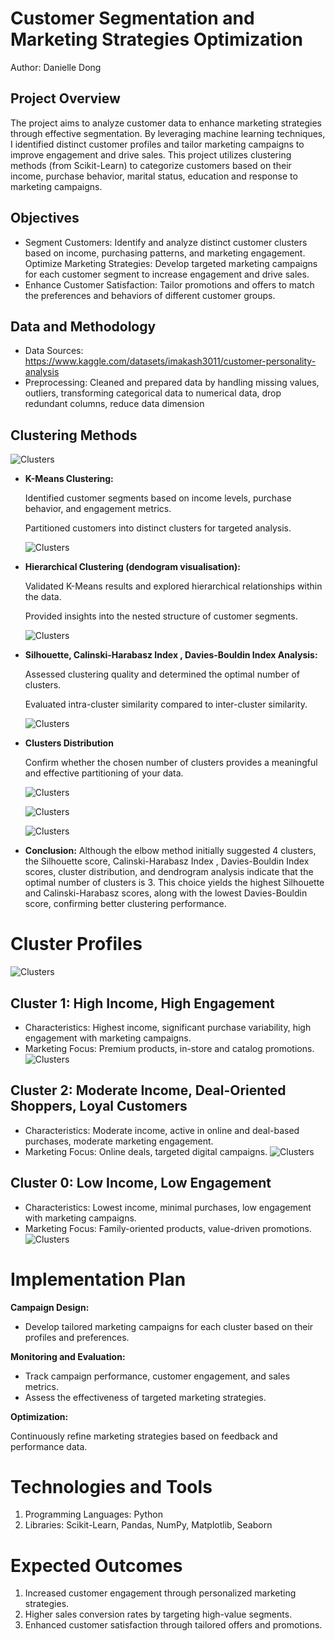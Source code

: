 # **Customer Segmentation and Marketing Strategies Optimization**

Author: Danielle Dong

## **Project Overview**

The project aims to analyze customer data to enhance marketing strategies through effective segmentation. By leveraging machine learning techniques, I identified distinct customer profiles and tailor marketing campaigns to improve engagement and drive sales. This project utilizes clustering methods (from Scikit-Learn) to categorize customers based on their income, purchase behavior, marital status, education and response to marketing campaigns.

## **Objectives**

- Segment Customers: Identify and analyze distinct customer clusters based on income, purchasing patterns, and marketing engagement.
Optimize Marketing Strategies: Develop targeted marketing campaigns for each customer segment to increase engagement and drive sales.
- Enhance Customer Satisfaction: Tailor promotions and offers to match the preferences and behaviors of different customer groups.

## **Data and Methodology** 

- Data Sources: https://www.kaggle.com/datasets/imakash3011/customer-personality-analysis
- Preprocessing: Cleaned and prepared data by handling missing values, outliers, transforming categorical data to numerical data, drop redundant columns, reduce data dimension

## **Clustering Methods** 
![Clusters](3d-plot.png)

- **K-Means Clustering:**

  Identified customer segments based on income levels, purchase behavior, and engagement metrics.

  Partitioned customers into distinct clusters for targeted analysis.

  ![Clusters](kmeans.png)

- **Hierarchical Clustering (dendogram visualisation):**
  
  Validated K-Means results and explored hierarchical relationships within the data.

  Provided insights into the nested structure of customer segments.

  ![Clusters](hierachy.png)

- **Silhouette, Calinski-Harabasz Index , Davies-Bouldin Index Analysis:**

  Assessed clustering quality and determined the optimal number of clusters.

  Evaluated intra-cluster similarity compared to inter-cluster similarity.

  ![Clusters](clusters-results.png)

- **Clusters Distribution**
  
  Confirm whether the chosen number of clusters provides a meaningful and effective partitioning of your data.

  ![Clusters](clusters_dist.png)

  ![Clusters](deals.png)
  
  ![Clusters](campaigns.png)

* **Conclusion:**
Although the elbow method initially suggested 4 clusters, the Silhouette score, Calinski-Harabasz Index , Davies-Bouldin Index scores, cluster distribution, and dendrogram analysis indicate that the optimal number of clusters is 3. This choice yields the highest Silhouette and Calinski-Harabasz scores, along with the lowest Davies-Bouldin score, confirming better clustering performance. 

# **Cluster Profiles**
![Clusters](clusters_seg.png)


## **Cluster 1: High Income, High Engagement**

- Characteristics: Highest income, significant purchase variability, high engagement with marketing campaigns.
- Marketing Focus: Premium products, in-store and catalog promotions.
![Clusters](c1.png)

## **Cluster 2: Moderate Income, Deal-Oriented Shoppers, Loyal Customers**

- Characteristics: Moderate income, active in online and deal-based purchases, moderate marketing engagement.
- Marketing Focus: Online deals, targeted digital campaigns.
![Clusters](c2.png)

## **Cluster 0: Low Income, Low Engagement**
- Characteristics: Lowest income, minimal purchases, low engagement with marketing campaigns.
- Marketing Focus: Family-oriented products, value-driven promotions.
![Clusters](c0.png)

# **Implementation Plan**

**Campaign Design:**

- Develop tailored marketing campaigns for each cluster based on their profiles and preferences.

**Monitoring and Evaluation:**

- Track campaign performance, customer engagement, and sales metrics.
- Assess the effectiveness of targeted marketing strategies.

**Optimization:**

Continuously refine marketing strategies based on feedback and performance data.

# **Technologies and Tools**
1. Programming Languages: Python
2. Libraries: Scikit-Learn, Pandas, NumPy, Matplotlib, Seaborn

# **Expected Outcomes**
1. Increased customer engagement through personalized marketing strategies.
2. Higher sales conversion rates by targeting high-value segments.
3. Enhanced customer satisfaction through tailored offers and promotions.

